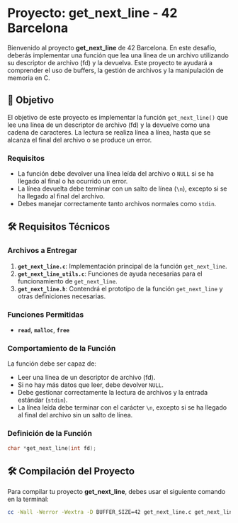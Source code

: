 # Proyecto: **get_next_line** - 42 Barcelona

Bienvenido al proyecto **get_next_line** de 42 Barcelona. En este desafío, deberás implementar una función que lea una línea de un archivo utilizando su descriptor de archivo (fd) y la devuelva. Este proyecto te ayudará a comprender el uso de buffers, la gestión de archivos y la manipulación de memoria en C.

## 🚀 Objetivo

El objetivo de este proyecto es implementar la función `get_next_line()` que lee una línea de un descriptor de archivo (fd) y la devuelve como una cadena de caracteres. La lectura se realiza línea a línea, hasta que se alcanza el final del archivo o se produce un error.

### Requisitos

- La función debe devolver una línea leída del archivo o `NULL` si se ha llegado al final o ha ocurrido un error.
- La línea devuelta debe terminar con un salto de línea (`\n`), excepto si se ha llegado al final del archivo.
- Debes manejar correctamente tanto archivos normales como `stdin`.

## 🛠️ Requisitos Técnicos

### Archivos a Entregar

1. **`get_next_line.c`**: Implementación principal de la función `get_next_line`.
2. **`get_next_line_utils.c`**: Funciones de ayuda necesarias para el funcionamiento de `get_next_line`.
3. **`get_next_line.h`**: Contendrá el prototipo de la función `get_next_line` y otras definiciones necesarias.

### Funciones Permitidas

- **`read`**, **`malloc`**, **`free`**

### Comportamiento de la Función

La función debe ser capaz de:

- Leer una línea de un descriptor de archivo (fd).
- Si no hay más datos que leer, debe devolver `NULL`.
- Debe gestionar correctamente la lectura de archivos y la entrada estándar (`stdin`).
- La línea leída debe terminar con el carácter `\n`, excepto si se ha llegado al final del archivo sin un salto de línea.

### Definición de la Función

```c
char *get_next_line(int fd);
```

## 🛠️ Compilación del Proyecto

Para compilar tu proyecto **get_next_line**, debes usar el siguiente comando en la terminal:

```bash
cc -Wall -Werror -Wextra -D BUFFER_SIZE=42 get_next_line.c get_next_line_utils.c -o get_next_line

